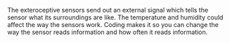 The exteroceptive sensors send out an external signal which tells the sensor what its surroundings are like.
The temperature and humidity could affect the way the sensors work.
Coding makes it so you can change the way the sensor reads information and how often it reads information.


